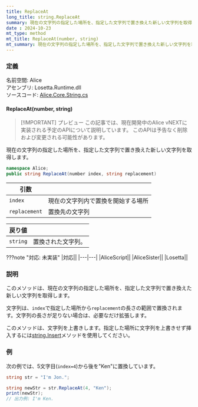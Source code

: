 ```yaml
---
title: ReplaceAt
long_title: string.ReplaceAt
summary: 現在の文字列の指定した場所を、指定した文字列で置き換えた新しい文字列を取得します。
date : 2024-10-23
mt_type: method
mt_title: ReplaceAt(number, string)
mt_summary: 現在の文字列の指定した場所を、指定した文字列で置き換えた新しい文字列を取得します。
---
```


### 定義
名前空間: Alice<br/>
アセンブリ: Losetta.Runtime.dll<br/>
ソースコード: [Alice.Core.String.cs](https://github.com/WSOFT-Project/Losetta/blob/master/Losetta.Runtime/Core/Extension/Alice.Core.String.cs)

#### ReplaceAt(number, string)

> [!IMPORTANT] プレビュー
> この記事では、現在開発中のAlice vNEXTに実装される予定のAPIについて説明しています。
> このAPIは予告なく削除および変更される可能性があります。

現在の文字列の指定した場所を、指定した文字列で置き換えた新しい文字列を取得します。

```cs title="AliceScript"
namespace Alice;
public string ReplaceAt(number index, string replacement)
```

|引数| |
|-|-|
|`index`|現在の文字列内で置換を開始する場所|
|`replacement`|置換先の文字列|

|戻り値| |
|-|-|
|`string`|置換された文字列。|

???note "対応: 未実装"
    |対応||
    |---|---|
    |AliceScript||
    |AliceSister||
    |Losetta||

### 説明
このメソッドは、現在の文字列の指定した場所を、指定した文字列で置き換えた新しい文字列を取得します。

文字列は、`index`で指定した場所から`replacement`の長さの範囲で置換されます。文字列の長さが足りない場合は、必要なだけ拡張します。

このメソッドは、文字列を上書きします。指定した場所に文字列を上書きせず挿入するには[string.Insert](./insert.md)メソッドを使用してください。

### 例
次の例では、5文字目(`index=4`)から後を"Ken"に置換しています。

```cs title="AliceScript"
string str = "I'm Jon.";

string newStr = str.ReplaceAt(4, "Ken");
print(newStr);
// 出力例: I'm Ken.
```
